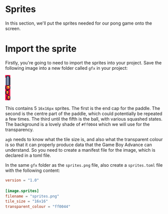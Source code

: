# Sprites

In this section, we'll put the sprites needed for our pong game onto the screen.

# Import the sprite

Firstly, you're going to need to import the sprites into your project.
Save the following image into a new folder called `gfx` in your project:

![pong sprites](sprites.png)

This contains 5 `16x16px` sprites.
The first is the end cap for the paddle.
The second is the centre part of the paddle, which could potentially be repeated a few times.
The third until the fifth is the ball, with various squashed states.
The background is a lovely shade of `#ff0044` which we will use for the transparency.

`agb` needs to know what the tile size is, and also what the transparent colour is so that it can properly produce data that the Game Boy Advance can understand.
So you need to create a manifest file for the image, which is declared in a toml file.

In the same `gfx` folder as the `sprites.png` file, also create a `sprites.toml` file with the following content:

```toml
version = "1.0"

[image.sprites]
filename = "sprites.png"
tile_size = "16x16"
transparent_colour = "ff0044"
```